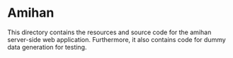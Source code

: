 # Amihan

This directory contains the resources and source code for the amihan server-side web application. Furthermore, it also contains code for dummy data generation for testing.
